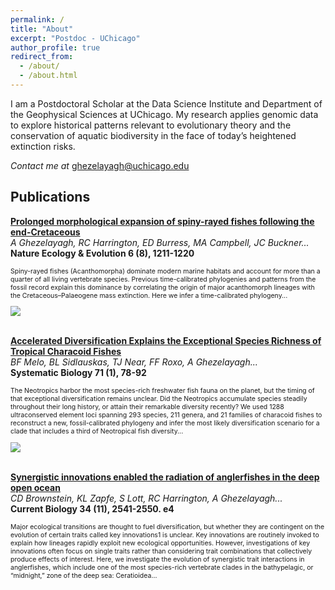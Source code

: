 ```yaml
---
permalink: /
title: "About"
excerpt: "Postdoc - UChicago"
author_profile: true
redirect_from: 
  - /about/
  - /about.html
---
```


I am a Postdoctoral Scholar at the Data Science Institute and Department of the Geophysical Sciences at UChicago. My research applies genomic data to explore historical patterns relevant to evolutionary theory and the conservation of aquatic biodiversity in the face of today’s heightened extinction risks.

*Contact me at* [ghezelayagh@uchicago.edu](mailto:ghezelayagh@uchicago.edu)  

Publications
------
<p style="font-style:0.9em"><b><a href="https://www.nature.com/articles/s41559-022-01801-3">Prolonged morphological expansion of spiny-rayed fishes following the end-Cretaceous</a> </b> <br/>
  <i>A Ghezelayagh, RC Harrington, ED Burress, MA Campbell, JC Buckner...</i> <br/>
  <b>Nature Ecology & Evolution 6 (8), 1211-1220</b>
</p>
<div class="content">
<div class="row">
  <div class="col">
    <p style="font-size:0.75em"> Spiny-rayed fishes (Acanthomorpha) dominate modern marine habitats and account for more than a quarter of all living vertebrate species. Previous time-calibrated phylogenies and patterns from the fossil record explain this dominance by correlating the origin of major acanthomorph lineages with the Cretaceous–Palaeogene mass extinction. Here we infer a time-calibrated phylogeny...</p>
  </div>
  <div class="col">
    <img src="https://media.springernature.com/lw1200/springer-static/image/art%3A10.1038%2Fs41559-022-01801-3/MediaObjects/41559_2022_1801_Fig3_HTML.png">
  </div>
</div>
<div class="row">
</div>
</div>

<br>
<p style="font-style:0.9em"><b><a href="https://academic.oup.com/sysbio/article/71/1/78/6294320">Accelerated Diversification Explains the Exceptional Species Richness of Tropical Characoid Fishes</a> </b> <br/>
  <i>BF Melo, BL Sidlauskas, TJ Near, FF Roxo, A Ghezelayagh...</i> <br/>
  <b>Systematic Biology 71 (1), 78-92</b>
</p>
<div class="content">
<div class="row">
  <div class="col">
    <p style="font-size:0.75em"> The Neotropics harbor the most species-rich freshwater fish fauna on the planet, but the timing of that exceptional diversification remains unclear. Did the Neotropics accumulate species steadily throughout their long history, or attain their remarkable diversity recently? We used 1288 ultraconserved element loci spanning 293 species, 211 genera, and 21 families of characoid fishes to reconstruct a new, fossil-calibrated phylogeny and infer the most likely diversification scenario for a clade that includes a third of Neotropical fish diversity...</p>
  </div>
  <div class="col">
    <img src="https://avaghezelayagh.github.io/files/accelerated_resize.png">
  </div>
</div>
<div class="row">
</div>
</div>

<br>
<p style="font-style:0.9em"><b><a href="https://www.cell.com/current-biology/abstract/S0960-9822(24)00576-1?uuid=uuid%3A8990f750-5814-460a-a1a9-bebeaddae8c5">Synergistic innovations enabled the radiation of anglerfishes in the deep open ocean</a> </b> <br/>
  <i>CD Brownstein, KL Zapfe, S Lott, RC Harrington, A Ghezelayagh...</i> <br/>
  <b>Current Biology 34 (11), 2541-2550. e4</b>
</p>
<div class="content">
<div class="row">
  <div class="col">
    <p style="font-size:0.75em"> Major ecological transitions are thought to fuel diversification, but whether they are contingent on the evolution of certain traits called key innovations1 is unclear. Key innovations are routinely invoked to explain how lineages rapidly exploit new ecological opportunities. However, investigations of key innovations often focus on single traits rather than considering trait combinations that collectively produce effects of interest. Here, we investigate the evolution of synergistic trait interactions in anglerfishes, which include one of the most species-rich vertebrate clades in the bathypelagic, or “midnight,” zone of the deep sea: Ceratioidea...</p>
  </div>
</div>
<div class="row">
</div>
</div>
